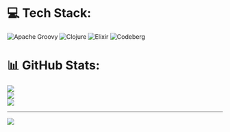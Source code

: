 
# 💻 Tech Stack:
![Apache Groovy](https://img.shields.io/badge/Apache%20Groovy-4298B8.svg?style=for-the-badge&logo=Apache+Groovy&logoColor=white) ![Clojure](https://img.shields.io/badge/Clojure-%23Clojure.svg?style=for-the-badge&logo=Clojure&logoColor=Clojure) ![Elixir](https://img.shields.io/badge/elixir-%234B275F.svg?style=for-the-badge&logo=elixir&logoColor=white) ![Codeberg](https://img.shields.io/badge/Codeberg-2185D0?style=for-the-badge&logo=Codeberg&logoColor=white)
# 📊 GitHub Stats:
![](https://github-readme-stats.vercel.app/api?username=s&theme=dark&hide_border=false&include_all_commits=false&count_private=false)<br/>
![](https://github-readme-streak-stats.herokuapp.com/?user=s&theme=dark&hide_border=false)<br/>
![](https://github-readme-stats.vercel.app/api/top-langs/?username=s&theme=dark&hide_border=false&include_all_commits=false&count_private=false&layout=compact)

---
[![](https://visitcount.itsvg.in/api?id=s&icon=0&color=0)](https://visitcount.itsvg.in)

<!-- Proudly created with GPRM ( https://gprm.itsvg.in ) -->

